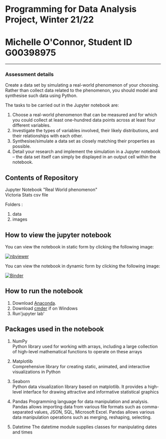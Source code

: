 # Programming for Data Analysis Project, Winter 21/22

# Michelle O'Connor, Student ID G00398975


***
### Assessment details    

Create a data set by simulating a real-world phenomenon of your choosing.   
Rather than collect data related to the phenomenon, you should model and synthesise such data using Python.

The tasks to be carried out in the Jupyter notebook are:


1. Choose a real-world phenomenon that can be measured and for which you could collect at least one-hundred data points across at least four different variables.
2. Investigate the types of variables involved, their likely distributions, and their relationships with each other.
3. Synthesise/simulate a data set as closely matching their properties as possible.
4. Detail your research and implement the simulation in a Jupyter notebook – the data set itself can simply be displayed in an output cell within the notebook.  


## Contents of Repository   

Jupyter Notebook "Real World phenomenon"   
Victoria Stats csv file

Folders : 
1. data  
2. images 


## How to view the jupyter notebook

You can view the notebook in static form by clicking the following image:

[![nbviewer](https://raw.githubusercontent.com/jupyter/design/master/logos/Badges/nbviewer_badge.svg)](https://nbviewer.org/github/Michelleoc/programming-for-data-analysis-project/blob/main/real-world-phenomenon.ipynb)

You can view the notebook in dynamic form by clicking the following image:

[![Binder](https://mybinder.org/badge_logo.svg)](https://notebooks.gesis.org/binder/jupyter/user/michelleoc-prog-nalysis-project-qjlsnhtt/notebooks/real-world-phenomenon.ipynb)


## How to run the notebook

1. Download [Anaconda]().
2. Download [cmder]() if on Windows
3. Run'jupyter lab'
  


## Packages used in the notebook

1. NumPy  
    Python library used for working with arrays, including a large collection of high-level mathematical functions to operate on these arrays  

2. Matplotlib  
    Comprehensive library for creating static, animated, and interactive visualizations in Python  

3. Seaborn  
    Python data visualization library based on matplotlib. It provides a high-level interface for drawing attractive and informative statistical graphics
    
4. Pandas
    Programming language for data manipulation and analysis. Pandas allows importing data from various file formats such as comma-separated values, JSON, SQL, Microsoft Excel. Pandas allows various data manipulation operations such as merging, reshaping, selecting.

5. Datetime 
    The datetime module supplies classes for manipulating dates and times